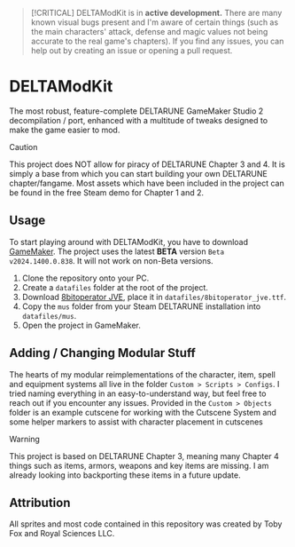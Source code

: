 > [!CRITICAL]
> DELTAModKit is in **active development.** There are many known visual bugs present and I'm aware of certain things (such as the main characters' attack, defense and magic values not being accurate to the real game's chapters). If you find any issues, you can help out by creating an issue or opening a pull request.

# DELTAModKit
The most robust, feature-complete DELTARUNE GameMaker Studio 2 decompilation / port, enhanced with a multitude of tweaks designed to make the game easier to mod.

> [!CAUTION]
> This project does NOT allow for piracy of DELTARUNE Chapter 3 and 4. It is simply a base from which you can start building your own DELTARUNE chapter/fangame. Most assets which have been included in the project can be found in the free Steam demo for Chapter 1 and 2.

## Usage
To start playing around with DELTAModKit, you have to download [GameMaker](https://gamemaker.io/en/download). The project uses the latest **BETA** version `Beta v2024.1400.0.838`. It will not work on non-Beta versions.

1. Clone the repository onto your PC.
2. Create a `datafiles` folder at the root of the project.
3. Download [8bitoperator JVE](https://fonts2u.com/8bitoperator-jve-regular.font), place it in `datafiles/8bitoperator_jve.ttf`.
4. Copy the `mus` folder from your Steam DELTARUNE installation into `datafiles/mus`.
5. Open the project in GameMaker.

## Adding / Changing Modular Stuff
The hearts of my modular reimplementations of the character, item, spell and equipment systems all live in the folder `Custom > Scripts > Configs`. I tried naming everything in an easy-to-understand way, but feel free to reach out if you encounter any issues. Provided in the `Custom > Objects` folder is an example cutscene for working with the Cutscene System and some helper markers to assist with character placement in cutscenes

> [!WARNING]
> This project is based on DELTARUNE Chapter 3, meaning many Chapter 4 things such as items, armors, weapons and key items are missing. I am already looking into backporting these items in a future update.

## Attribution
All sprites and most code contained in this repository was created by Toby Fox and Royal Sciences LLC.